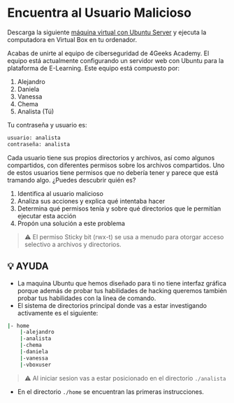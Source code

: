 # Encuentra al Usuario Malicioso

Descarga la siguiente [máquina virtual con Ubuntu Server](https://storage.googleapis.com/breathecode/virtualbox/Ubuntu-Server-Find-Malicious-User.ova) y ejecuta la computadora en Virtual Box en tu ordenador.

Acabas de unirte al equipo de ciberseguridad de 4Geeks Academy. El equipo está actualmente configurando un servidor web con Ubuntu para la plataforma de E-Learning. Este equipo está compuesto por:

1. Alejandro
2. Daniela
3. Vanessa
4. Chema
5. Analista (Tú)

Tu contraseña y usuario es:

```bash
usuario: analista
contraseña: analista
```

Cada usuario tiene sus propios directorios y archivos, así como algunos compartidos, con diferentes permisos sobre los archivos compartidos. Uno de estos usuarios tiene permisos que no debería tener y parece que está tramando algo. ¿Puedes descubrir quién es?

1. Identifica al usuario malicioso
2. Analiza sus acciones y explica qué intentaba hacer
3. Determina qué permisos tenía y sobre qué directorios que le permitían ejecutar esta acción
4. Propón una solución a este problema
> ⚠️ El permiso Sticky bit (rwx-t) se usa a menudo para otorgar acceso selectivo a archivos y directorios.


## 💡 AYUDA

- La maquina Ubuntu que hemos diseñado para ti no tiene interfaz gráfica porque además de probar tus habilidades de hacking queremos también probar tus habilidades con la linea de comando. 
- El sistema de directorios principal donde vas a estar investigando activamente es el siguiente:

```bash
|- home
    |-alejandro
    |-analista
    |-chema
    |-daniela
    |-vanessa
    |-vboxuser
```
> ⚠️ Al iniciar sesion vas a estar posicionado en el directorio `./analista`

- En el directorio `./home` se encuentran las primeras instrucciones.

